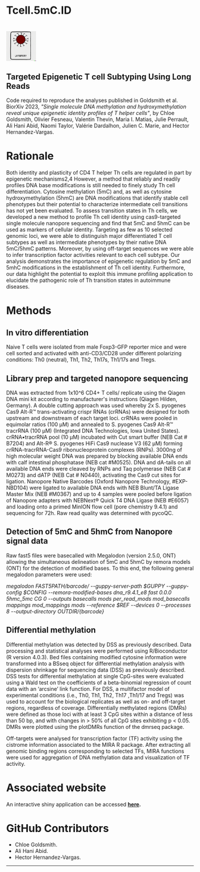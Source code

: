 # Tcell.5mC.ID

# <img src="figures/DALLE2.png" align="center" width="80" />

## Targeted Epigenetic T cell Subtyping Using Long Reads

Code required to reproduce the analyses published in Goldsmith et al. BiorXiv 2023, *"Single molecule DNA methylation and hydroxymethylation reveal unique epigenetic identity profiles of T helper cells"*, by Chloe Goldsmith, Olivier Fesneau, Valentin Thevin, Maria I. Matias, Julie Perrault, Ali Hani Abid, Naomi Taylor, Valérie Dardalhon, Julien C. Marie, and Hector Hernandez-Vargas.

# Rationale

Both identity and plasticity of CD4 T helper Th cells are regulated in part by epigenetic mechanisms2,4 However, a method that reliably and readily profiles DNA base modifications is still needed to finely study Th cell differentiation. Cytosine methylation (5mC) and, as well as cytosine hydroxymethylation (5hmC) are  DNA modifications that identify stable cell phenotypes but their potential to  characterize intermediate cell transitions has not yet been evaluated. To assess transition states in Th cells, we developed a new method to profile Th cell identity using cas9-targeted single molecule nanopore sequencing and find that 5mC and 5hmC can be used as markers of cellular identity. Targeting as few as 10 selected genomic loci, we were able to distinguish major differentiated T cell subtypes as well as intermediate phenotypes by their native DNA 5mC/5hmC patterns. Moreover, by using off-target sequences we were able to infer transcription factor activities relevant to each cell subtype. Our analysis demonstrates the importance of epigenetic regulation by 5mC and 5mhC modifications in the establishment of Th cell identity. Furthermore, our data highlight the potential to exploit this immune profiling application to elucidate the pathogenic role of Th transition states in autoimmune diseases.

# Methods

## In vitro differentiation 
Naive T cells were isolated from male Foxp3-GFP reporter mice and were cell sorted and activated with anti-CD3/CD28 under different polarizing conditions: Th0 (neutral), Th1, Th2, Th17s, Th1/17s and Tregs. 

## Library prep and targeted nanopore sequencing 
DNA was extracted from 1x10^6 CD4+ T cells/ replicate using the Qiagen DNA mini kit according to manufacturer's instructions (Qiagen Hilden, Germany).
A double cutting approach was used whereby 2x S. pyogenes Cas9 Alt-R™ trans-activating crispr RNAs (crRNAs) were designed for both upstream and downstream of each target loci. crRNAs were pooled in equimolar ratios (100 µM) and annealed to S. pyogenes Cas9 Alt-R™ tracrRNA (100 µM) (Integrated DNA Technologies, Iowa United States). crRNA•tracrRNA pool (10 µM) incubated with Cut smart buffer (NEB Cat # B7204) and Alt-R® S. pyogenes HiFi Cas9 nuclease V3 (62 µM) forming crRNA-tracrRNA-Cas9 ribonucleoprotein complexes (RNPs). 3000ng of high molecular weight DNA was prepared by blocking available DNA ends with calf intestinal phosphatase (NEB cat #M0525). DNA and dA-tails on all available DNA ends were cleaved by RNPs and Taq polymerase (NEB Cat # M0273) and dATP (NEB Cat # N0440), activating the Cas9 cut sites for ligation. Nanopore Native Barcodes (Oxford Nanopore Technology, #EXP-NBD104) were ligated to available DNA ends with NEB Blunt/TA Ligase Master Mix (NEB #M0367) and up to 4 samples were pooled before ligation of Nanopore adapters with NEBNext® Quick T4 DNA Ligase (NEB #E6057) and loading onto a primed MinION flow cell (pore chemistry 9.4.1) and sequencing for 72h. Raw read quality was determined with pycoQC. 

## Detection of 5mC and 5hmC from Nanopore signal data 
Raw fast5 files were basecalled with Megalodon (version 2.5.0, ONT) allowing the simultaneous delineation of 5mC and 5hmC by remora models (ONT) for the detection of modified bases. To this end, the following general megalodon parameters were used:

*megalodon $FAST5PATH/$barcode/  --guppy-server-path $GUPPY --guppy-config $CONFIG --remora-modified-bases dna_r9.4.1_e8 fast 0.0.0 5hmc_5mc CG 0 --outputs basecalls mods per_read_mods mod_basecalls mappings mod_mappings mods --reference $REF --devices 0 --processes 8 --output-directory ${OUTDIR}/${barcode}*

## Differential methylation
Differential methylation was detected by DSS as previously described. Data processing and statistical analyses were performed using R/Bioconductor (R version 4.0.3). Bed files containing modified cytosine information were transformed into a BSseq object for differential methylation analysis with dispersion shrinkage for sequencing data (DSS) as previously described. DSS tests for differential methylation at single CpG-sites were evaluated using a Wald test on the coefficients of a beta-binomial regression of count data with an ‘arcsine’ link function. For DSS, a multifactor model of experimental conditions (i.e., Th0, Th1, Th2, Th17 ,Th1/17 and Tregs) was used to account for the biological replicates as well as on- and off-target regions, regardless of coverage. Differentially methylated regions (DMRs) were defined as those loci with at least 3 CpG sites within a distance of less than 50 bp, and with changes in > 50% of all CpG sites exhibiting p < 0.05. DMRs were plotted using the plotDMRs function of the dmrseq package. 

Off-targets were analysed for transcription factor (TF) activity using the cistrome information associated to the MIRA R package. After extracting all genomic binding regions corresponding to selected TFs, MIRA functions were used for aggregation of DNA methylation data and visualization of TF activity.

# Associated website

An interactive shiny application can be accessed **<a href="http://20.56.136.251:3838/test.app/">here</a>.**

# GitHub Contributors

- Chloe Goldsmith.
- Ali Hani Abid.
- Hector Hernandez-Vargas.

---
